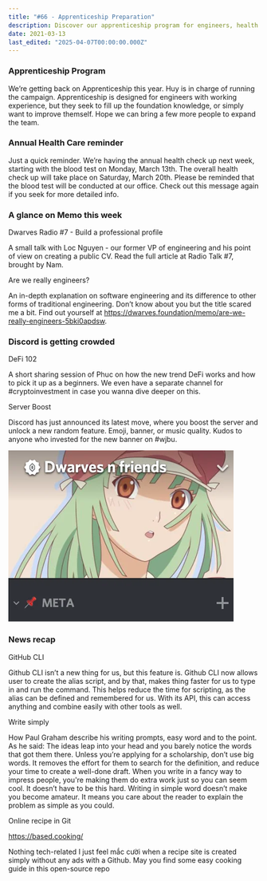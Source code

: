 ```yaml
---
title: "#66 - Apprenticeship Preparation"
description: Discover our apprenticeship program for engineers, health check reminders, insights on software engineering, Discord updates, GitHub CLI tips, and simple writing advice in this weekly update.
date: 2021-03-13
last_edited: "2025-04-07T00:00:00.000Z"
---
```


### Apprenticeship Program

We’re getting back on Apprenticeship this year. Huy is in charge of running the campaign. Apprenticeship is designed for engineers with working experience, but they seek to fill up the foundation knowledge, or simply want to improve themself. Hope we can bring a few more people to expand the team.

### Annual Health Care reminder

Just a quick reminder. We’re having the annual health check up next week, starting with the blood test on Monday, March 13th. The overall health check up will take place on Saturday, March 20th. Please be reminded that the blood test will be conducted at our office. Check out this message again if you seek for more detailed info.

### A glance on Memo this week

Dwarves Radio #7 - Build a professional profile

A small talk with Loc Nguyen - our former VP of engineering and his point of view on creating a public CV. Read the full article at Radio Talk #7, brought by Nam.

Are we really engineers?

An in-depth explanation on software engineering and its difference to other forms of traditional engineering. Don’t know about you but the title scared me a bit. Find out yourself at <https://dwarves.foundation/memo/are-we-really-engineers-5bki0apdsw>.

### Discord is getting crowded

DeFi 102

A short sharing session of Phuc on how the new trend DeFi works and how to pick it up as a beginners. We even have a separate channel for #cryptoinvestment in case you wanna dive deeper on this.

Server Boost

Discord has just announced its latest move, where you boost the server and unlock a new random feature. Emoji, banner, or music quality. Kudos to anyone who invested for the new banner on #wjbu.

![](assets/notion-image-1744007031618-h88m2.webp)

### News recap

GitHub CLI

Github CLI isn’t a new thing for us, but this feature is. Github CLI now allows user to create the alias script, and by that, makes thing faster for us to type in and run the command. This helps reduce the time for scripting, as the alias can be defined and remembered for us. With its API, this can access anything and combine easily with other tools as well.

Write simply

How Paul Graham describe his writing prompts, easy word and to the point. As he said: The ideas leap into your head and you barely notice the words that got them there. Unless you’re applying for a scholarship, don’t use big words. It removes the effort for them to search for the definition, and reduce your time to create a well-done draft. When you write in a fancy way to impress people, you're making them do extra work just so you can seem cool. It doesn’t have to be this hard. Writing in simple word doesn’t make you become amateur. It means you care about the reader to explain the problem as simple as you could.

Online recipe in Git

<https://based.cooking/>

Nothing tech-related I just feel mắc cười when a recipe site is created simply without any ads with a Github. May you find some easy cooking guide in this open-source repo

